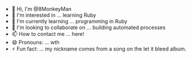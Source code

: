 - 👋 Hi, I'm @8MonkeyMan
- 👀 I'm interested in ...  learning Ruby 
- 🌱 I'm currently learning ... programming in Ruby
- 💞️ I'm looking to collaborate on ... building automated processes
- 📫 How to contact me ... here!
- 😄 Pronouns: ... wth
- ⚡ Fun fact: ... my nickname comes from a song on the let it bleed album.

<!---
8MonkeyMan/8MonkeyMan is a special ✨ repository ✨ because its `README.md` (this file) appears in your GitHub profile.
You can click the Preview link to take a look at your changes.
--->
